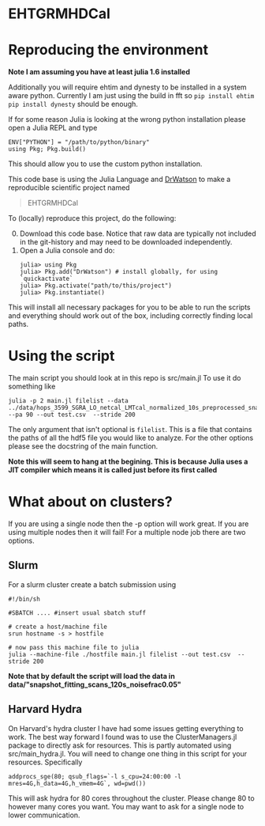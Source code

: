 # EHTGRMHDCal


# Reproducing the environment
**Note I am assuming you have at least julia 1.6 installed**

Additionally you will require ehtim and dynesty to be installed in a system aware python. Currently I am just using the build in fft so 
`pip install ehtim`
`pip install dynesty`
should be enough. 

If for some reason Julia is looking at the wrong python installation please open a Julia REPL and type
```
ENV["PYTHON"] = "/path/to/python/binary"
using Pkg; Pkg.build()
```
This should allow you to use the custom python installation.



This code base is using the Julia Language and [DrWatson](https://juliadynamics.github.io/DrWatson.jl/stable/)
to make a reproducible scientific project named
> EHTGRMHDCal

To (locally) reproduce this project, do the following:

0. Download this code base. Notice that raw data are typically not included in the
   git-history and may need to be downloaded independently.
1. Open a Julia console and do:
   ```
   julia> using Pkg
   julia> Pkg.add("DrWatson") # install globally, for using `quickactivate`
   julia> Pkg.activate("path/to/this/project")
   julia> Pkg.instantiate()
   ```

This will install all necessary packages for you to be able to run the scripts and
everything should work out of the box, including correctly finding local paths.

# Using the script
The main script you should look at in this repo is src/main.jl
To use it do something like
```
julia -p 2 main.jl filelist --data ../data/hops_3599_SGRA_LO_netcal_LMTcal_normalized_10s_preprocessed_snapshot_60_noisefrac0.05_scan252.uvfits --pa 90 --out test.csv  --stride 200
```

The only argument that isn't optional is `filelist`. This is a file that contains the paths of all the hdf5 file you
would like to analyze. For the other options please see the docstring of the main function.

**Note this will seem to hang at the begining. This is because Julia uses a JIT compiler which means it is called just before its first called**

# What about on clusters?
If you are using a single node then the -p option will work great. If you are using multiple nodes then it will fail! For a multiple node job there are two options. 


## Slurm
For a slurm cluster create a batch submission using

```
#!/bin/sh

#SBATCH .... #insert usual sbatch stuff

# create a host/machine file
srun hostname -s > hostfile

# now pass this machine file to julia
julia --machine-file ./hostfile main.jl filelist --out test.csv  --stride 200

```
**Note that by default the script will load the data in data/"snapshot_fitting_scans_120s_noisefrac0.05"**

## Harvard Hydra

On Harvard's hydra cluster I have had some issues getting everything to work. The best way forward I found was to use the ClusterManagers.jl package to directly ask for resources. This is partly automated using src/main_hydra.jl. You will need to change one thing in this script for your resources. Specifically 

```
addprocs_sge(80; qsub_flags=`-l s_cpu=24:00:00 -l mres=4G,h_data=4G,h_vmem=4G`, wd=pwd())
```

This will ask hydra for 80 cores throughout the cluster. Please change 80 to however many cores you want.
You may want to ask for a single node to lower communication. 


